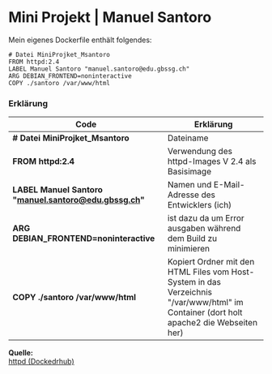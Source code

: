 # Mini Projekt | Manuel Santoro

Mein eigenes Dockerfile enthält folgendes:

```
# Datei MiniProjket_Msantoro 
FROM httpd:2.4
LABEL Manuel Santoro "manuel.santoro@edu.gbssg.ch" 
ARG DEBIAN_FRONTEND=noninteractive
COPY ./santoro /var/www/html
```
### Erklärung
|Code |Erklärung |
| ----------- | ----------- |
|**# Datei MiniProjket_Msantoro** | Dateiname |
|**FROM httpd:2.4** | Verwendung des httpd-Images V 2.4 als Basisimage |
|**LABEL Manuel Santoro "manuel.santoro@edu.gbssg.ch"** | Namen und E-Mail-Adresse des Entwicklers (ich) |
|**ARG DEBIAN_FRONTEND=noninteractive**  | ist dazu da um Error ausgaben während dem Build zu minimieren |
|**COPY ./santoro /var/www/html** | Kopiert Ordner mit den HTML Files vom Host-System in das Verzeichnis "/var/www/html" im Container (dort holt apache2 die Webseiten her) |

**Quelle:**<br>
[httpd (Dockedrhub)](https://www.example.com)






